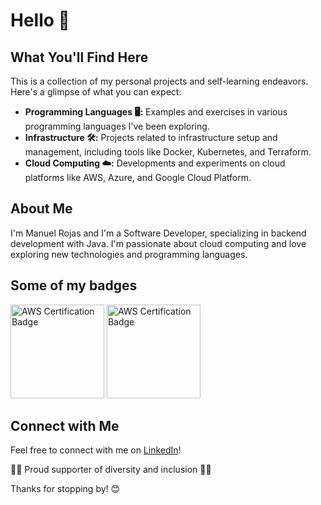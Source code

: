 # Hello 👋

## What You'll Find Here

This is a collection of my personal projects and self-learning endeavors. Here's a glimpse of what you can expect:

- **Programming Languages 🖥️:** Examples and exercises in various programming languages I've been exploring.
- **Infrastructure 🛠️:** Projects related to infrastructure setup and management, including tools like Docker, Kubernetes, and Terraform.
- **Cloud Computing ☁️:** Developments and experiments on cloud platforms like AWS, Azure, and Google Cloud Platform.

## About Me

I'm Manuel Rojas and I'm a Software Developer, specializing in backend development with Java. I'm passionate about cloud computing and love exploring new technologies and programming languages.

## Some of my badges

<div>
    <a href="https://www.credly.com/badges/d43656c0-91fc-4a1c-80c4-cc632a84e629/linked_in_profile"><img src="https://d1.awsstatic.com/training-and-certification/certification-badges/AWS-Certified-Cloud-Practitioner_badge.634f8a21af2e0e956ed8905a72366146ba22b74c.png" alt="AWS Certification Badge" width="150" height="150"></a>
     <a href="https://www.credly.com/badges/3893be77-eb46-45e6-bba3-e9d25d4f6f2a/linked_in_profile" target="_blank"><img src="https://d1.awsstatic.com/training-and-certification/certification-badges/AWS-Certified-Solutions-Architect-Associate_badge.3419559c682629072f1eb968d59dea0741772c0f.png" alt="AWS Certification Badge" width="150" height="150"></a>
</div>

## Connect with Me

Feel free to connect with me on [LinkedIn](https://www.linkedin.com/in/manuel-rojas-ramos)!

🏳️‍🌈 Proud supporter of diversity and inclusion 🏳️‍🌈

Thanks for stopping by! 😊

